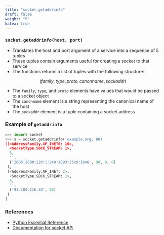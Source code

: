 ```yaml
---
title: "socket.getaddrinfo"
draft: false
weight: "9"
katex: true
---
```


### `socket.getaddrinfo(host, port)`
- Translates the host and port argument of a service into a sequence of 5 tuples
- These tuples contain arguments useful for creating a socket to that service
- The functions returns a list of tuples with the following structure:

$$(family, type, proto, canonname, sockaddr)$$

- The `family`, `type`, and `proto` elements have values that would be passed to a socket object
- The `canonname` element is a string representing the canonical name of the host
- The `sockaddr` element is a tuple containing a socket address

### Example of `getaddrinfo`

```python
>>> import socket
>>> s = socket.getaddrinfo('example.org, 80)
[(<AddressFamily.AF_INET6: 10>,
  <SocketType.SOCK_STREAM: 1>,
  6,
  '',
  ('2606:2800:220:1:248:1893:25c8:1946', 80, 0, 0)
 ),
 (<AddressFamily.AF_INET: 2>,
  <SocketType.SOCK_STREAM: 1>,
  6,
  '',
  ('93.184.216.34', 80)
 )
]
```

### References
- [Python Essential Reference](http://index-of.co.uk/Python/Python%20Essential%20Reference,%20Fourth%20Edition.pdf)
- [Documentation for socket API](https://docs.python.org/3/library/socket.html)
